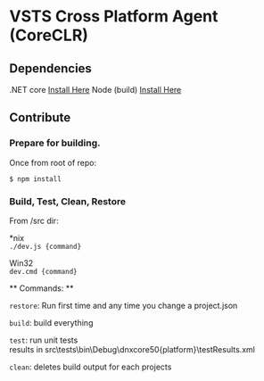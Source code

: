 # VSTS Cross Platform Agent (CoreCLR)

## Dependencies

.NET core [Install Here](https://dotnet.github.io/getting-started/)
Node (build) [Install Here](http://node.js.org)

## Contribute

### Prepare for building.  

Once from root of repo:
```
$ npm install
```

### Build, Test, Clean, Restore 

From /src dir:

*nix  
`./dev.js {command}`
  
Win32   
`dev.cmd {command}`
  
** Commands: **

`restore`: Run first time and any time you change a project.json  

`build`:   build everything  

`test`:    run unit tests  
           results in src\tests\bin\Debug\dnxcore50\{platform}\testResults.xml  

`clean`:   deletes build output for each projects  

